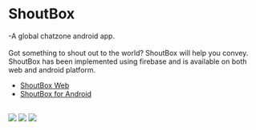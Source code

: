 # ShoutBox
-A global chatzone android app.<br>
<br>
Got something to shout out to the world? ShoutBox will help you convey.
ShoutBox has been implemented using firebase and is available on both web and android platform.<br>
<ul>
<li><a href="https://shoutbox-web.firebaseapp.com/">ShoutBox Web</a></li>
<li><a href="https://play.google.com/store/apps/details?id=com.teamproject.shoutbox">ShoutBox for Android</a></li><br>
</ul>
<img src="http://i.imgur.com/dkozqsA.png"></img>
<img src="http://i.imgur.com/gNBxGFR.png"></img>
<img src="http://i.imgur.com/0WazPqj.png"></img>
